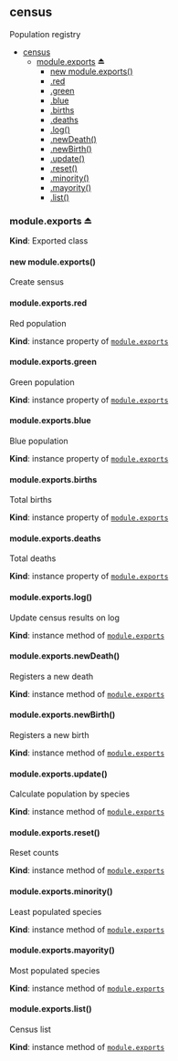 <a name="module_census"></a>

## census
Population registry


* [census](#module_census)
    * [module.exports](#exp_module_census--module.exports) ⏏
        * [new module.exports()](#new_module_census--module.exports_new)
        * [.red](#module_census--module.exports+red)
        * [.green](#module_census--module.exports+green)
        * [.blue](#module_census--module.exports+blue)
        * [.births](#module_census--module.exports+births)
        * [.deaths](#module_census--module.exports+deaths)
        * [.log()](#module_census--module.exports+log)
        * [.newDeath()](#module_census--module.exports+newDeath)
        * [.newBirth()](#module_census--module.exports+newBirth)
        * [.update()](#module_census--module.exports+update)
        * [.reset()](#module_census--module.exports+reset)
        * [.minority()](#module_census--module.exports+minority)
        * [.mayority()](#module_census--module.exports+mayority)
        * [.list()](#module_census--module.exports+list)

<a name="exp_module_census--module.exports"></a>

### module.exports ⏏
**Kind**: Exported class  
<a name="new_module_census--module.exports_new"></a>

#### new module.exports()
Create sensus

<a name="module_census--module.exports+red"></a>

#### module.exports.red
Red population

**Kind**: instance property of [<code>module.exports</code>](#exp_module_census--module.exports)  
<a name="module_census--module.exports+green"></a>

#### module.exports.green
Green population

**Kind**: instance property of [<code>module.exports</code>](#exp_module_census--module.exports)  
<a name="module_census--module.exports+blue"></a>

#### module.exports.blue
Blue population

**Kind**: instance property of [<code>module.exports</code>](#exp_module_census--module.exports)  
<a name="module_census--module.exports+births"></a>

#### module.exports.births
Total births

**Kind**: instance property of [<code>module.exports</code>](#exp_module_census--module.exports)  
<a name="module_census--module.exports+deaths"></a>

#### module.exports.deaths
Total deaths

**Kind**: instance property of [<code>module.exports</code>](#exp_module_census--module.exports)  
<a name="module_census--module.exports+log"></a>

#### module.exports.log()
Update census results on log

**Kind**: instance method of [<code>module.exports</code>](#exp_module_census--module.exports)  
<a name="module_census--module.exports+newDeath"></a>

#### module.exports.newDeath()
Registers a new death

**Kind**: instance method of [<code>module.exports</code>](#exp_module_census--module.exports)  
<a name="module_census--module.exports+newBirth"></a>

#### module.exports.newBirth()
Registers a new birth

**Kind**: instance method of [<code>module.exports</code>](#exp_module_census--module.exports)  
<a name="module_census--module.exports+update"></a>

#### module.exports.update()
Calculate population by species

**Kind**: instance method of [<code>module.exports</code>](#exp_module_census--module.exports)  
<a name="module_census--module.exports+reset"></a>

#### module.exports.reset()
Reset counts

**Kind**: instance method of [<code>module.exports</code>](#exp_module_census--module.exports)  
<a name="module_census--module.exports+minority"></a>

#### module.exports.minority()
Least populated species

**Kind**: instance method of [<code>module.exports</code>](#exp_module_census--module.exports)  
<a name="module_census--module.exports+mayority"></a>

#### module.exports.mayority()
Most populated species

**Kind**: instance method of [<code>module.exports</code>](#exp_module_census--module.exports)  
<a name="module_census--module.exports+list"></a>

#### module.exports.list()
Census list

**Kind**: instance method of [<code>module.exports</code>](#exp_module_census--module.exports)  
